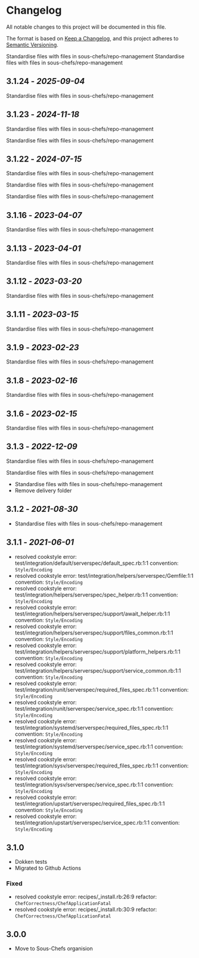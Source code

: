 # Changelog

All notable changes to this project will be documented in this file.

The format is based on [Keep a Changelog](https://keepachangelog.com/en/1.0.0/),
and this project adheres to [Semantic Versioning](https://semver.org/spec/v2.0.0.html).

Standardise files with files in sous-chefs/repo-management
Standardise files with files in sous-chefs/repo-management

## 3.1.24 - *2025-09-04*

Standardise files with files in sous-chefs/repo-management

## 3.1.23 - *2024-11-18*

Standardise files with files in sous-chefs/repo-management

Standardise files with files in sous-chefs/repo-management

## 3.1.22 - *2024-07-15*

Standardise files with files in sous-chefs/repo-management

Standardise files with files in sous-chefs/repo-management

Standardise files with files in sous-chefs/repo-management

## 3.1.16 - *2023-04-07*

Standardise files with files in sous-chefs/repo-management

## 3.1.13 - *2023-04-01*

Standardise files with files in sous-chefs/repo-management

## 3.1.12 - *2023-03-20*

Standardise files with files in sous-chefs/repo-management

## 3.1.11 - *2023-03-15*

Standardise files with files in sous-chefs/repo-management

## 3.1.9 - *2023-02-23*

Standardise files with files in sous-chefs/repo-management

## 3.1.8 - *2023-02-16*

Standardise files with files in sous-chefs/repo-management

## 3.1.6 - *2023-02-15*

Standardise files with files in sous-chefs/repo-management

## 3.1.3 - *2022-12-09*

Standardise files with files in sous-chefs/repo-management

Standardise files with files in sous-chefs/repo-management

* Standardise files with files in sous-chefs/repo-management
* Remove delivery folder

## 3.1.2 - *2021-08-30*

* Standardise files with files in sous-chefs/repo-management

## 3.1.1 - *2021-06-01*

* resolved cookstyle error: test/integration/default/serverspec/default_spec.rb:1:1 convention: `Style/Encoding`
* resolved cookstyle error: test/integration/helpers/serverspec/Gemfile:1:1 convention: `Style/Encoding`
* resolved cookstyle error: test/integration/helpers/serverspec/spec_helper.rb:1:1 convention: `Style/Encoding`
* resolved cookstyle error: test/integration/helpers/serverspec/support/await_helper.rb:1:1 convention: `Style/Encoding`
* resolved cookstyle error: test/integration/helpers/serverspec/support/files_common.rb:1:1 convention: `Style/Encoding`
* resolved cookstyle error: test/integration/helpers/serverspec/support/platform_helpers.rb:1:1 convention: `Style/Encoding`
* resolved cookstyle error: test/integration/helpers/serverspec/support/service_common.rb:1:1 convention: `Style/Encoding`
* resolved cookstyle error: test/integration/runit/serverspec/required_files_spec.rb:1:1 convention: `Style/Encoding`
* resolved cookstyle error: test/integration/runit/serverspec/service_spec.rb:1:1 convention: `Style/Encoding`
* resolved cookstyle error: test/integration/systemd/serverspec/required_files_spec.rb:1:1 convention: `Style/Encoding`
* resolved cookstyle error: test/integration/systemd/serverspec/service_spec.rb:1:1 convention: `Style/Encoding`
* resolved cookstyle error: test/integration/sysv/serverspec/required_files_spec.rb:1:1 convention: `Style/Encoding`
* resolved cookstyle error: test/integration/sysv/serverspec/service_spec.rb:1:1 convention: `Style/Encoding`
* resolved cookstyle error: test/integration/upstart/serverspec/required_files_spec.rb:1:1 convention: `Style/Encoding`
* resolved cookstyle error: test/integration/upstart/serverspec/service_spec.rb:1:1 convention: `Style/Encoding`

## 3.1.0

* Dokken tests
* Migrated to Github Actions

### Fixed

* resolved cookstyle error: recipes/_install.rb:26:9 refactor: `ChefCorrectness/ChefApplicationFatal`
* resolved cookstyle error: recipes/_install.rb:30:9 refactor: `ChefCorrectness/ChefApplicationFatal`

## 3.0.0

* Move to Sous-Chefs organision
